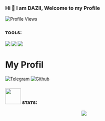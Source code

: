 ### Hi 👋 I am DAZII, Welcome to my Profile
![Profile Views](https://hits.seeyoufarm.com/api/count/incr/badge.svg?url=https://github.com/DazRepo/&title=Profile%20Views)
### ᴛᴏᴏʟs:
<p>
    <img src="https://img.shields.io/badge/OS-Linux-blue?&logo=Linux" />
    <img src="https://img.shields.io/badge/OS-Windows-blue?&logo=Windows" />
    <img src="https://img.shields.io/badge/Sublime%20Text-gray?&logo=Sublime-Text" />
</p>

# My Profil 
<p align="">
<a href="https://t.me/xdazher"><img alt="Telegram" src="https://img.shields.io/badge/DAZII-2CA5E0?style=for-the-badge&logo=telegram&logoColor=white"/></a>
<a href="https://github.com/DazRepor"><img alt="Github" src="https://img.shields.io/badge/DAZBOT-808080?style=for-the-badge&logo=github&logoColor=white"/></a>
</p>

### <img src="https://media.giphy.com/media/IqgySmxEgP0rs40ZMB/giphy.gif" width="50"> sᴛᴀᴛs:
<p>
<p align="center">
<img src="https://github-readme-stats.vercel.app/api?username=DazRepo&theme=highcontrast" align="center">
</p>

